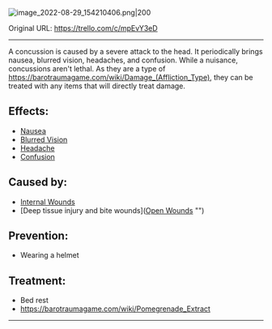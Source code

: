 ![image_2022-08-29_154210406.png\|200](/Head_Brain/Concussion%20-%20Attachments/6718845db30472d958dd7c32.png)

Original URL: https://trello.com/c/mpEvY3eD

---

A concussion is caused by a severe attack to the head. It periodically brings nausea, blurred vision, headaches, and confusion. While a nuisance, concussions aren't lethal. As they are a type of https://barotraumagame.com/wiki/Damage_(Affliction_Type), they can be treated with any items that will directly treat damage.

## Effects:

- [Nausea](../Symptoms/Nausea.md)
- [Blurred Vision](../Symptoms/Blurred%20Vision.md)
- [Headache](../Symptoms/Headache.md)
- [Confusion](../Symptoms/Confusion%202.md)

## Caused by:

- [Internal Wounds](../Any%20bodypart/Internal%20Wounds.md)
- [Deep tissue injury and bite wounds]([Open Wounds](../Any%20bodypart/Open%20Wounds.md) "‌")

## Prevention:

- Wearing a helmet

## Treatment:

- Bed rest
- https://barotraumagame.com/wiki/Pomegrenade_Extract

---

